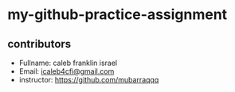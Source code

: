 # my-github-practice-assignment
## contributors
- Fullname: caleb franklin israel
- Email: icaleb4cfi@gmail.com
- instructor: https://github.com/mubarraqqq 
